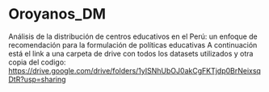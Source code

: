 # Oroyanos_DM
Análisis de la distribución de centros educativos en el Perú: un enfoque de recomendación para la formulación de políticas educativas
A continuación está el link a una carpeta de drive con todos los datasets utilizados y otra copia del codigo: 
https://drive.google.com/drive/folders/1yISNhUbOJ0akCgFKTjdp0BrNeixsqDtR?usp=sharing
